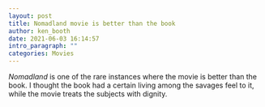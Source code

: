 ```yaml
---
layout: post
title: Nomadland movie is better than the book
author: ken_booth
date: 2021-06-03 16:14:57
intro_paragraph: ""
categories: Movies
---
```

*Nomadland* is one of the rare instances where the movie is better than the book. I thought the book had a certain living among the savages feel to it, while the movie treats the subjects with dignity.